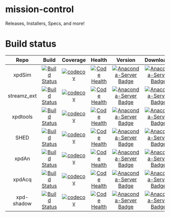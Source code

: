 # mission-control
Releases, Installers, Specs, and more!

# Build status
| Repo | Build | Coverage | Health | Version | Downloads|
|:-------:|:-----:|:--------:|:------:|:------:|:------:|
|xpdSim|[![Build Status](https://travis-ci.org/xpdAcq/xpdSim.svg?branch=master)](https://travis-ci.org/xpdAcq/xpdSim)|[![codecov](https://codecov.io/gh/xpdAcq/xpdSim/branch/master/graph/badge.svg)](https://codecov.io/gh/xpdAcq/xpdSim) |[![Code Health](https://landscape.io/github/xpdAcq/xpdSim/master/landscape.svg?style=flat)](https://landscape.io/github/xpdAcq/xpdSim/master)|[![Anaconda-Server Badge](https://anaconda.org/conda-forge/xpdSim/badges/version.svg)](https://anaconda.org/conda-forge/xpdSim)|[![Anaconda-Server Badge](https://anaconda.org/conda-forge/xpdSim/badges/downloads.svg)](https://anaconda.org/conda-forge/xpdSim)|
|streamz_ext|[![Build Status](https://travis-ci.org/xpdAcq/streamz_ext.svg?branch=master)](https://travis-ci.org/xpdAcq/streamz_ext)|[![codecov](https://codecov.io/gh/xpdAcq/streamz_ext/branch/master/graph/badge.svg)](https://codecov.io/gh/xpdAcq/streamz_ext) |[![Code Health](https://landscape.io/github/xpdAcq/streamz_ext/master/landscape.svg?style=flat)](https://landscape.io/github/xpdAcq/streamz_ext/master)|[![Anaconda-Server Badge](https://anaconda.org/conda-forge/streamz_ext/badges/version.svg)](https://anaconda.org/conda-forge/streamz_ext)|[![Anaconda-Server Badge](https://anaconda.org/conda-forge/streamz_ext/badges/downloads.svg)](https://anaconda.org/conda-forge/streamz_ext)|
|xpdtools|[![Build Status](https://travis-ci.org/xpdAcq/xpdtools.svg?branch=master)](https://travis-ci.org/xpdAcq/xpdtools)|[![codecov](https://codecov.io/gh/xpdAcq/xpdtools/branch/master/graph/badge.svg)](https://codecov.io/gh/xpdAcq/xpdtools) |[![Code Health](https://landscape.io/github/xpdAcq/xpdtools/master/landscape.svg?style=flat)](https://landscape.io/github/xpdAcq/xpdtools/master)|[![Anaconda-Server Badge](https://anaconda.org/conda-forge/xpdtools/badges/version.svg)](https://anaconda.org/conda-forge/xpdtools)|[![Anaconda-Server Badge](https://anaconda.org/conda-forge/xpdtools/badges/downloads.svg)](https://anaconda.org/conda-forge/xpdtools)|
|SHED|[![Build Status](https://travis-ci.org/xpdAcq/SHED.svg?branch=master)](https://travis-ci.org/xpdAcq/SHED)|[![codecov](https://codecov.io/gh/xpdAcq/SHED/branch/master/graph/badge.svg)](https://codecov.io/gh/xpdAcq/SHED) |[![Code Health](https://landscape.io/github/xpdAcq/SHED/master/landscape.svg?style=flat)](https://landscape.io/github/xpdAcq/SHED/master)|[![Anaconda-Server Badge](https://anaconda.org/conda-forge/SHED/badges/version.svg)](https://anaconda.org/conda-forge/SHED)|[![Anaconda-Server Badge](https://anaconda.org/conda-forge/SHED/badges/downloads.svg)](https://anaconda.org/conda-forge/SHED)|
|xpdAn|[![Build Status](https://travis-ci.org/xpdAcq/xpdAn.svg?branch=master)](https://travis-ci.org/xpdAcq/xpdAn)|[![codecov](https://codecov.io/gh/xpdAcq/xpdAn/branch/master/graph/badge.svg)](https://codecov.io/gh/xpdAcq/xpdAn) |[![Code Health](https://landscape.io/github/xpdAcq/xpdAn/master/landscape.svg?style=flat)](https://landscape.io/github/xpdAcq/xpdAn/master)|[![Anaconda-Server Badge](https://anaconda.org/conda-forge/xpdAn/badges/version.svg)](https://anaconda.org/conda-forge/xpdAn)|[![Anaconda-Server Badge](https://anaconda.org/conda-forge/xpdAn/badges/downloads.svg)](https://anaconda.org/conda-forge/xpdAn)|
|xpdAcq|[![Build Status](https://travis-ci.org/xpdAcq/xpdAcq.svg?branch=master)](https://travis-ci.org/xpdAcq/xpdAcq)|[![codecov](https://codecov.io/gh/xpdAcq/xpdAcq/branch/master/graph/badge.svg)](https://codecov.io/gh/xpdAcq/xpdAcq) |[![Code Health](https://landscape.io/github/xpdAcq/xpdAcq/master/landscape.svg?style=flat)](https://landscape.io/github/xpdAcq/xpdAcq/master)|[![Anaconda-Server Badge](https://anaconda.org/conda-forge/xpdAcq/badges/version.svg)](https://anaconda.org/conda-forge/xpdAcq)|[![Anaconda-Server Badge](https://anaconda.org/conda-forge/xpdAcq/badges/downloads.svg)](https://anaconda.org/conda-forge/xpdAcq)|
|xpd-shadow|[![Build Status](https://travis-ci.org/xpdAcq/xpd-shadow.svg?branch=master)](https://travis-ci.org/xpdAcq/xpd-shadow)|[![codecov](https://codecov.io/gh/xpdAcq/xpd-shadow/branch/master/graph/badge.svg)](https://codecov.io/gh/xpdAcq/xpd-shadow) |[![Code Health](https://landscape.io/github/xpdAcq/xpd-shadow/master/landscape.svg?style=flat)](https://landscape.io/github/xpdAcq/xpd-shadow/master)|[![Anaconda-Server Badge](https://anaconda.org/conda-forge/xpd-shadow/badges/version.svg)](https://anaconda.org/conda-forge/xpd-shadow)|[![Anaconda-Server Badge](https://anaconda.org/conda-forge/xpd-shadow/badges/downloads.svg)](https://anaconda.org/conda-forge/xpd-shadow)|
